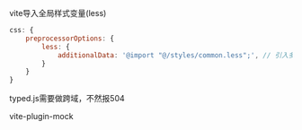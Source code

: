 vite导入全局样式变量(less)
```js
css: {
    preprocessorOptions: {
        less: {
            additionalData: '@import "@/styles/common.less";', // 引入多个文件以；分割
        }
    }
}
```
typed.js需要做跨域，不然报504

vite-plugin-mock